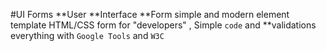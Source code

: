 #UI Forms 
**User **Interface **Form  simple and modern element  template HTML/CSS form  for "developers" , Simple `code` and 
**validations everything with `Google Tools` and `W3C`
